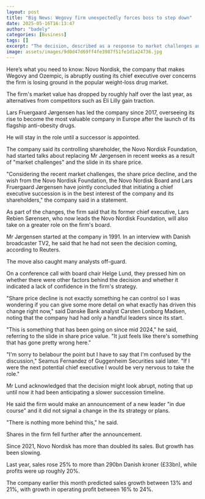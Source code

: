 ```yaml
---
layout: post
title: "Big News: Wegovy firm unexpectedly forces boss to step down"
date: 2025-05-16T16:13:47
author: "badely"
categories: [Business]
tags: []
excerpt: "The decision, described as a response to market challenges and a slide in its share price, was unexpected."
image: assets/images/9d0d47d69ff4fe3987f51fe1d1a24736.jpg
---
```


Here’s what you need to know: Novo Nordisk, the company that makes Wegovy and Ozempic, is abruptly ousting its chief executive over concerns the firm is losing ground in the popular weight-loss drug market.

The firm's market value has dropped by roughly half over the last year, as alternatives from competitors such as Eli Lilly gain traction.

Lars Fruergaard Jørgensen has led the company since 2017, overseeing its rise to become the most valuable company in Europe after the launch of its flagship anti-obesity drugs.

He will stay in the role until a successor is appointed.

The company said its controlling shareholder, the Novo Nordisk Foundation, had started talks about replacing Mr Jørgensen in recent weeks as a result of "market challenges" and the slide in its share price.

"Considering the recent market challenges, the share price decline, and the wish from the Novo Nordisk Foundation, the Novo Nordisk Board and Lars Fruergaard Jørgensen have jointly concluded that initiating a chief executive succession is in the best interest of the company and its shareholders," the company said in a statement.

As part of the changes, the firm said that its former chief executive, Lars Rebien Sørensen, who now leads the Novo Nordisk Foundation, will also take on a greater role on the firm's board. 

Mr Jørgensen started at the company in 1991. In an interview with Danish broadcaster TV2, he said that he had not seen the decision coming, according to Reuters.

The move also caught many analysts off-guard.

On a conference call with board chair Helge Lund, they pressed him on whether there were other factors behind the decision and whether it indicated a lack of confidence in the firm's strategy.

"Share price decline is not exactly something he can control so I was wondering if you can give some more detail on what exactly has driven this change right now," said Danske Bank analyst Carsten Lonborg Madsen, noting that the company had had only a handful leaders since its start.

"This is something that has been going on since mid 2024," he said, referring to the slide in share price value. "It just feels like there's something that has gone pretty wrong here."

"I'm sorry to belabour the point but I have to say that I'm confused by the discussion," Seamus Fernandez of Guggenheim Securities said later. "If I were the next potential chief executive I would be very nervous to take the role."

Mr Lund acknowledged that the decision might look abrupt, noting that up until now it had been anticipating a slower succession timeline. 

He said the firm would make an announcement of a new leader "in due course" and it did not signal a change in the its strategy or plans.

"There is nothing more behind this," he said. 

Shares in the firm fell further after the announcement. 

Since 2021, Novo Nordisk has more than doubled its sales. But growth has been slowing. 

Last year, sales rose 25% to more than 290bn Danish kroner (£33bn), while profits were up roughly 20%.

The company earlier this month predicted sales growth between 13% and 21%, with growth in operating profit between 16% to 24%.

